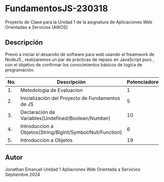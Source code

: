 # FundamentosJS-230318

Proyecto de Clase para la Unidad 1 de la asignatura de Aplicaciones Web Orientadas a Servicios (AWOS)

## Descripción 

Previo a iniciar el desarollo de software para web usando el freamwork de NodeJS , realizaremos
un par de prácticas de repaso en JavaScript puro , con el objetivo de confirmar los conocimientos
básicos de logica de programación.

|No.|Descripción|Potenciadores|Estatus|
|--|--|--|--|
|1.|Metodologia de Evaluacion|1|Finalizada|
|2.|Inicialización del Proyecto de Fundamentos de JS|5|Finalizada|
|3.|Declaración de Variables(Undefined/Boolean/Number)|10|Finalizada|
|4.|Introduccion a Objetos(String/BigInt/Symbol/Null/Function)|6|Finalizada|
|5.|Introducción a Objetos|19|Finalizada|

## Autor
Jonathan Emanuel
Unidad 1
Apliaciones Web Orientada a Servicios
Septiembre 2024